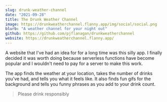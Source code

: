 ```yaml
---
slug: drunk-weather-channel
date: "2021-09-28"
title: The Drunk Weather Channel
image: https://drunkweatherchannel.flanny.app/img/social/social.png
blurb: "A weather channel for your night out"
github: https://github.com/pjflanagan/drunkweatherchannel
website: https://drunkweatherchannel.flanny.app/
---
```


A website that I've had an idea for for a long time was this silly app. I finally decided it was worth doing because serverless functions have become popular and I wouldn't need to pay for a server to make this work.

The app finds the weather at your location, takes the number of drinks you've had, and tells you what it feels like. It also finds fun gifs for the background and tells you funny phrases as you add to your drink count.

> Please drink responsibly

<!-- TODO: make a graph of the feels like function! -->